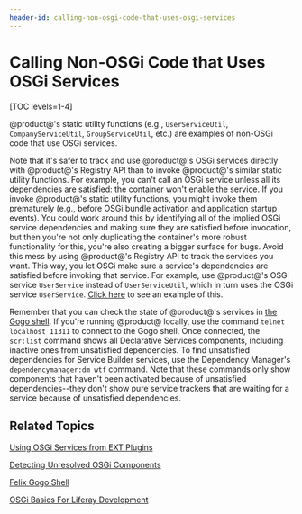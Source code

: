 ```yaml
---
header-id: calling-non-osgi-code-that-uses-osgi-services
---
```


# Calling Non-OSGi Code that Uses OSGi Services

[TOC levels=1-4]

@product@'s static utility functions (e.g., `UserServiceUtil`, 
`CompanyServiceUtil`, `GroupServiceUtil`, etc.) are examples of non-OSGi code 
that use OSGi services. 

Note that it's safer to track and use @product@'s OSGi services directly with 
@product@'s Registry API than to invoke @product@'s similar static utility
functions. For example, you can't call an OSGi service unless all its
dependencies are satisfied: the container won't enable the service. If you
invoke @product@'s static utility functions, you might invoke them prematurely
(e.g., before OSGi bundle activation and application startup events). You could
work around this by identifying all of the implied OSGi service dependencies and
making sure they are satisfied before invocation, but then you're not only
duplicating the container's more robust functionality for this, you're also
creating a bigger surface for bugs. Avoid this mess by using @product@'s
Registry API to track the services you want. This way, you let OSGi
make sure a service's dependencies are satisfied before invoking that service.
For example, use @product@'s OSGi service `UserService` instead of
`UserServiceUtil`, which in turn uses the OSGi service `UserService`.
[Click here](/docs/7-0/tutorials/-/knowledge_base/t/using-osgi-services-from-ext-plugins)
to see an example of this. 

Remember that you can check the state of @product@'s services in 
[the Gogo shell](/docs/7-0/reference/-/knowledge_base/r/using-the-felix-gogo-shell). 
If you're running @product@ locally, use the command `telnet localhost 11311` to 
connect to the Gogo shell. Once connected, the `scr:list` command shows all
Declarative Services components, including inactive ones from unsatisfied
dependencies. To find unsatisfied dependencies for Service Builder services, use
the Dependency Manager's `dependencymanager:dm wtf` command. Note that these
commands only show components that haven't been activated because of unsatisfied
dependencies--they don't show pure service trackers that are waiting for a
service because of unsatisfied dependencies. 

## Related Topics

[Using OSGi Services from EXT Plugins](/docs/7-0/tutorials/-/knowledge_base/t/using-osgi-services-from-ext-plugins)

[Detecting Unresolved OSGi Components](/docs/7-0/tutorials/-/knowledge_base/t/detecting-unresolved-osgi-components)

[Felix Gogo Shell](/docs/7-0/reference/-/knowledge_base/r/using-the-felix-gogo-shell)

[OSGi Basics For Liferay Development](/docs/7-0/tutorials/-/knowledge_base/t/osgi-basics-for-liferay-development)
